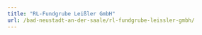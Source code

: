 ```yaml
---
title: "RL-Fundgrube Leißler GmbH"
url: /bad-neustadt-an-der-saale/rl-fundgrube-leissler-gmbh/
---
```

